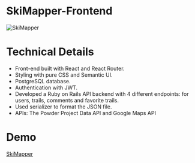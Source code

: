 # SkiMapper-Frontend
![SkiMapper](https://github.com/diautzi/SkiMapperFront/blob/master/welcomePage.png)

# Technical Details 
- Front-end built with React and React Router.
- Styling with pure CSS and Semantic UI.
- PostgreSQL database.
- Authentication with JWT.
- Developed a Ruby on Rails API backend with 4 different endpoints: for users, trails, comments and favorite trails.
- Used serializer to format the JSON file.
- APIs: The Powder Project Data API and Google Maps API

# Demo 
[SkiMapper](https://skimapper.herokuapp.com/)
